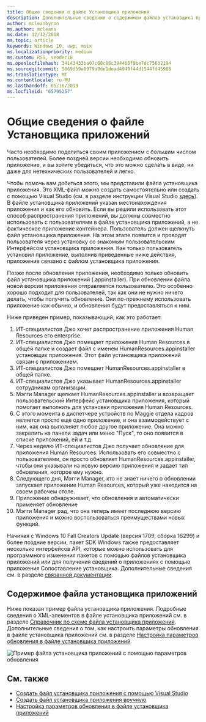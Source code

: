```yaml
---
title: Общие сведения о файле Установщика приложений
description: Дополнительные сведения о содержимом файлов установщика приложений и как они работают.
author: mcleanbyron
ms.author: mcleans
ms.date: 12/12/2018
ms.topic: article
keywords: Windows 10, uwp, msix
ms.localizationpriority: medium
ms.custom: RS5, seodec18
ms.openlocfilehash: 34143433ba07c68c86c394466f9be7dc75632194
ms.sourcegitcommit: 5669d59a0979a9de1dead4949f44d1544fd45988
ms.translationtype: MT
ms.contentlocale: ru-RU
ms.lasthandoff: 05/16/2019
ms.locfileid: "65795257"
---
```

# <a name="app-installer-file-overview"></a>Общие сведения о файле Установщика приложений

Часто необходимо поделиться своим приложением с большим числом пользователей. Более поздней версии необходимо обновить приложение, и вы хотите убедиться, что это можно сделать в виде, ни даже для нетехнических пользователей и легко.

Чтобы помочь вам добиться этого, мы представили файла установщика приложения. Это XML-файл можно создать самостоятельно или создать с помощью Visual Studio (см. в разделе инструкции Visual Studio [здесь](create-appinstallerfile-vs.md)). В файле установщика приложений указан местонахождения приложения и как его обновить. Если вы решили использовать этот способ распространения приложений, вы должны совместно использовать с пользователями в файле установщика приложений, а не фактическое приложение контейнера. Пользователь должен щелкнуть файл установщика приложения. На этом этапе появится и проводят пользователя через установку со знакомым пользовательским Интерфейсом установщика приложения.  Как только пользователь установил приложение, выполнив приведенные ниже действия, приложение связано с файлом установщика приложения.  

Позже после обновления приложения, необходимо только обновить файл установщика приложений (.appinstaller). При обновлении файла новой версии приложения отправляется пользователю. Это особенно хорошо подходит для пользователей, так как они не нужно ничего делать, чтобы получить обновление. Они по-прежнему использовать приложение как обычно, и обновления будут предоставляться к ним.

Ниже приведен пример, показывающий, как это работает:

1. ИТ-специалистов Джо хочет распространение приложения Human Resources его enterprise.
2. ИТ-специалистов Джо помещает приложения Human Resources в общей папке и создает файл с именем HumanResources.appinstaller установщик приложения. Этот файл установщика приложений связан с приложением.
3. ИТ-специалистов Джо помещает HumanResources.appinstaller в общей папке.
4. ИТ-специалистов Джо указывает HumanResources.appinstaller сотрудникам организации.
5. Мэгги Manager щелкает HumanResources.appinstaller и возвращает пользовательский Интерфейс установщика приложения, который помогает выполнить для установки приложения Human Resources.
6. С этого момента в диспетчере устройств по Maggie отдела кадров является просто еще одно приложение, и она взаимодействует с ним, как она выполняет любое другое приложение. Она можно закрепить на панели задач или меню "Пуск", то оно появится в списке приложений, ей и т.д.
7. Через неделю ИТ-специалистов Джо получает обновление для приложения Human Resources. Использовать его совместно с пользователями, он просто обновляет HumanResources.appinstaller, чтобы они указывали на новую версию приложения и задает тип обновления, которое ему нужно.
8. Следующего дня, Мэгги Manager, кто не знает ничего о обновлении запускает приложение Human Resources, который уже находится на своем рабочем столе.
9. Приложение обнаруживает, что обновления и автоматически применяет обновление
10. Мэгги Manager рад, что она теперь имеет последнюю версию приложения и можно воспользоваться преимуществами новых функций.

Начиная с Windows 10 Fall Creators Update (версия 1709, сборка 16299) и более поздние версии, пакет SDK Windows также предоставляет несколько интерфейсов API, которые можно использовать для программного изменения пакетов с помощью файлов установщика приложений или для получения сведений о приложениях с помощью приложения Сопоставление установщика. Дополнительные сведения см. в разделе [связанной документации](app-installer-documentation.md).

## <a name="contents-of-the-app-installer-file"></a>Содержимое файла установщика приложений

Ниже показан пример файла установщика приложения. Подробные сведения о XML-элементов в файле установщика приложений см. в разделе [Справочник по схеме файла установщика приложения](https://docs.microsoft.com/uwp/schemas/appinstallerschema/schema-root). Дополнительные сведения о том, как настроить параметры обновления в файле установщика приложений см. в разделе [Настройка параметров обновления в файле установщика приложений](update-settings.md).

![Пример файла установщика приложений с помощью параметров обновления](images/App-Installer-File-Update.png)

## <a name="related-topics"></a>См. также

* [Создать файл установщика приложения с помощью Visual Studio](create-appinstallerfile-vs.md)
* [Создать файл установщика приложения вручную](how-to-create-appinstaller-file.md)
* [Настройка параметров обновления в файле установщика приложений](update-settings.md)
